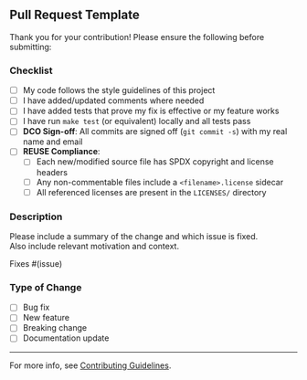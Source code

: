 ## Pull Request Template

Thank you for your contribution! Please ensure the following before submitting:

### Checklist

- [ ] My code follows the style guidelines of this project  
- [ ] I have added/updated comments where needed  
- [ ] I have added tests that prove my fix is effective or my feature works  
- [ ] I have run `make test` (or equivalent) locally and all tests pass  
- [ ] **DCO Sign-off**: All commits are signed off (`git commit -s`) with my real name and email  
- [ ] **REUSE Compliance**:  
  - [ ] Each new/modified source file has SPDX copyright and license headers  
  - [ ] Any non-commentable files include a `<filename>.license` sidecar  
  - [ ] All referenced licenses are present in the `LICENSES/` directory  

### Description

Please include a summary of the change and which issue is fixed.  
Also include relevant motivation and context.

Fixes #(issue)

### Type of Change

- [ ] Bug fix  
- [ ] New feature  
- [ ] Breaking change  
- [ ] Documentation update  

---

For more info, see [Contributing Guidelines](https://github.com/OpenCHAMI/.github/blob/main/CODE_OF_CONDUCT.md).
